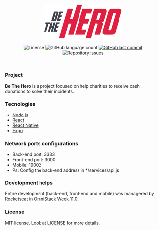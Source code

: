 <h4 align="center">
    <img src="./frontend/src/assets/logo.svg" width="250px" /><br>
</h4>
<p align="center">
    <img alt="License" src="https://img.shields.io/badge/license-MIT-brightgreen">
    <img alt="GitHub language count" src="https://img.shields.io/github/languages/count/EffectRenan/be-the-hero">
     <a href="https://github.com/EffectRenan/be-the-hero/commits/master">
        <img alt="GitHub last commit" src="https://img.shields.io/github/last-commit/EffectRenan/be-the-hero">
    </a>
    <a href="https://github.com/Rocketseat/semana-omnistack-10/issues">
        <img alt="Repository issues" src="https://img.shields.io/github/issues/EffectRenan/be-the-hero">
    </a>
</p>

<br>


### Project

**Be The Hero** is a project focused on help charities to receive cash donations to solve their incidents.


### Tecnologies
- [Node.js](https://nodejs.org/en/)
- [React](https://reactjs.org/)
- [React Native](https://reactnative.dev)
- [Expo](https://expo.io/)


### Network ports configurations
- Back-end port: 3333
- Front-end port: 3000
- Mobile: 19002
- Ps: Config the back-end address in */services/api.js


### Development helps

Entire development (back-end, front-end and mobile) was managered by [Rocketseat](https://rocketseat.com.br/) in [OmniStack Week 11.0](https://rocketseat.com.br/week/inscricao/11.0).


### License

MIT license. Look at [LICENSE](LICENSE) for more details.
